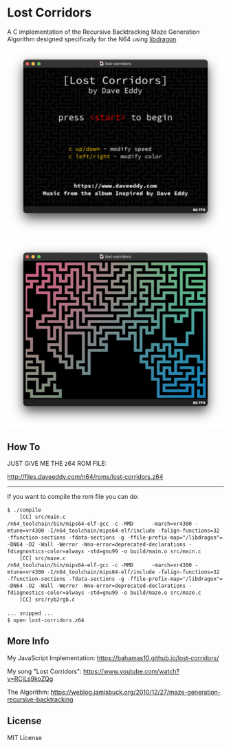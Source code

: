 Lost Corridors
==============

A C implementation of the Recursive Backtracking Maze Generation
Algorithm designed specifically for the N64 using [libdragon](https://libdragon.dev)

![intro](/screenshots/intro.png)

![maze](/screenshots/maze.png)

How To
-------

JUST GIVE ME THE z64 ROM FILE:

http://files.daveeddy.com/n64/roms/lost-corridors.z64

---

If you want to compile the rom file you can do:

```
$ ./compile
    [CC] src/main.c
/n64_toolchain/bin/mips64-elf-gcc -c -MMD      -march=vr4300 -mtune=vr4300 -I/n64_toolchain/mips64-elf/include -falign-functions=32    -ffunction-sections -fdata-sections -g -ffile-prefix-map="/libdragon"= -DN64 -O2 -Wall -Werror -Wno-error=deprecated-declarations -fdiagnostics-color=always -std=gnu99 -o build/main.o src/main.c
    [CC] src/maze.c
/n64_toolchain/bin/mips64-elf-gcc -c -MMD      -march=vr4300 -mtune=vr4300 -I/n64_toolchain/mips64-elf/include -falign-functions=32    -ffunction-sections -fdata-sections -g -ffile-prefix-map="/libdragon"= -DN64 -O2 -Wall -Werror -Wno-error=deprecated-declarations -fdiagnostics-color=always -std=gnu99 -o build/maze.o src/maze.c
    [CC] src/ryb2rgb.c

... snipped ...
$ open lost-corridors.z64
```


More Info
---------

My JavaScript Implementation: https://bahamas10.github.io/lost-corridors/

My song "Lost Corridors": https://www.youtube.com/watch?v=RCjLs9koZQg

The Algorithm: https://weblog.jamisbuck.org/2010/12/27/maze-generation-recursive-backtracking

License
-------

MIT License
